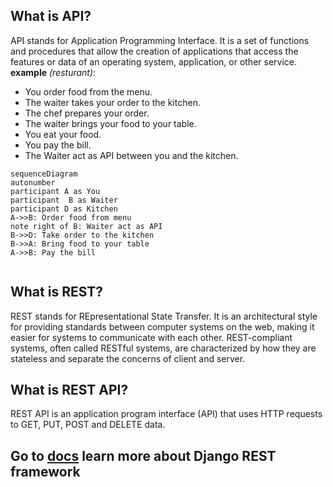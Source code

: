 ## What is API? 
API stands for Application Programming Interface. It is a set of functions and procedures that allow the creation of applications that access the features or data of an operating system, application, or other service.
**example** *(resturant)*:
- You order food from the menu.
- The waiter takes your order to the kitchen.
- The chef prepares your order.
- The waiter brings your food to your table.
- You eat your food.
- You pay the bill.
- The Waiter act as API between you and the kitchen.

``` mermaid 
sequenceDiagram
autonumber
participant A as You 
participant  B as Waiter 
participant D as Kitchen    
A->>B: Order food from menu
note right of B: Waiter act as API
B->>D: Take order to the kitchen  
B->>A: Bring food to your table
A->>B: Pay the bill
       

```
## What is REST?
REST stands for REpresentational State Transfer. It is an architectural style for providing standards between computer systems on the web, making it easier for systems to communicate with each other. REST-compliant systems, often called RESTful systems, are characterized by how they are stateless and separate the concerns of client and server.

## What is REST API?
REST API is an application program interface (API) that uses HTTP requests to GET, PUT, POST and DELETE data.


## Go to [docs](docs/Rest.md)  learn more about Django REST framework 


